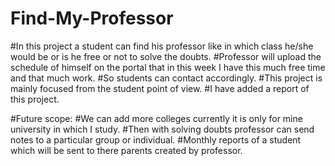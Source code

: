 # Find-My-Professor
#In this project a student can find his professor like in which class he/she would be or is he free or not to solve the doubts.
#Professor will upload the schedule of himself on the portal that in this week I have this much free time and that much work.
#So students can contact accordingly.
#This project is mainly focused from the student point of view.
#I have added a report of this project.

#Future scope:
#We can add more colleges currently it is only for mine university in which I study.
#Then with solving doubts professor can send notes to a particular group or individual.
#Monthly reports of a student which will be sent to there parents created by professor.

